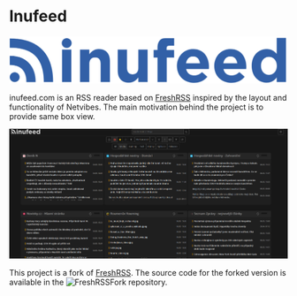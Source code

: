 # Inufeed

![logo](images/logo.png)

inufeed.com is an RSS reader based on [FreshRSS](https://github.com/FreshRSS/FreshRSS) inspired by the layout and functionality of Netvibes. The main motivation behind the project is to provide same box view.

![example](images/example.png)

This project is a fork of [FreshRSS](https://github.com/FreshRSS/FreshRSS). The source code for the forked version is available in the ![FreshRSSFork](https://github.com/r0van/FreshRSSFork) repository.



